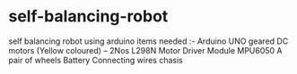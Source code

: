 # self-balancing-robot
self balancing robot using arduino
items needed :- Arduino UNO
                geared DC motors (Yellow coloured) – 2Nos
                L298N Motor Driver Module
                MPU6050
                A pair of wheels
                Battery
                Connecting wires
                chasis
                
